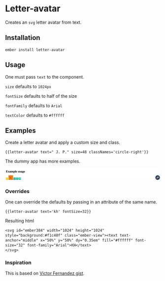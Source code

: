 # Letter-avatar

Creates an `svg` letter avatar from text.

## Installation

```
ember install letter-avatar
```

## Usage

One must pass `text` to the component.

`size` defaults to `1024px`

`fontSize` defaults to half of the size

`fontFamily` defaults to `Arial`

`textColor` defaults to `#ffffff`

## Examples

Create a letter avatar and apply a custom size and class.

```
{{letter-avatar text=" J. P." size=48 classNames='circle-right'}}
```

The dummy app has more examples.

![preview](example.png)

### Overrides

One can override the defaults by passing in an attribute of the same name.

```
{{letter-avatar text='kh' fontSize=32}}
```

Resulting html

```
<svg id="ember384" width="1024" height="1024" style="background:#f1c40f" class="ember-view"><text text-anchor="middle" x="50%" y="50%" dy="0.35em" fill="#ffffff" font-size="32" font-family="Arial">KH</text>
</svg>
```

### Inspiration

This is based on [Victor Fernandez gist](https://gist.github.com/vctrfrnndz/fab6f839aaed0de566b0).
